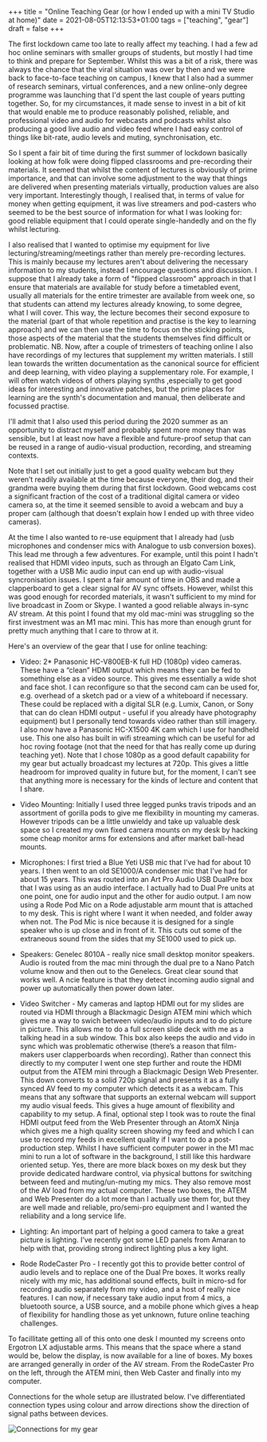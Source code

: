 +++
title = "Online Teaching Gear (or how I ended up with a mini TV Studio at home)"
date = 2021-08-05T12:13:53+01:00
tags = ["teaching", "gear"]
draft = false
+++

The first lockdown came too late to really affect my teaching. I had a few ad hoc online seminars with smaller groups of students, but mostly I had time to think and prepare for September. Whilst this was a bit of a risk, there was always the chance that the viral situation was over by then and we were back to face-to-face teaching on campus, I knew that I also had a summer of research seminars, virtual conferences, and a new online-only degree programme was launching that I'd spent the last couple of years putting together. So, for my circumstances, it made sense to invest in a bit of kit that would enable me to produce reasonably polished, reliable, and professional video and audio for webcasts and podcasts whilst also producing a good live audio and video feed where I had easy control of things like bit-rate, audio levels and muting, synchronisation, etc.

So I spent a fair bit of time during the first summer of lockdown basically looking at how folk were doing flipped classrooms and pre-recording their materials. It seemed that whilst the content of lectures is obviously of prime importance, and that can involve some adjustment to the way that things are delivered when presenting materials virtually, production values are also very important. Interestingly though, I realised that, in terms of value for money when getting equipment, it was live streamers and pod-casters who seemed to be the best source of information for what I was looking for: good reliable equipment that I could operate single-handedly and on the fly whilst lecturing.

I also realised that I wanted to optimise my equipment for live lecturing/streaming/meetings rather than merely pre-recording lectures. This is mainly because my lectures aren't about delivering the necessary information to my students, instead I encourage questions and discussion. I suppose that I already take a form of "flipped classroom" approach in that I ensure that materials are available for study before a timetabled event, usually all materials for the entire trimester are available from week one, so that students can attend my lectures already knowing, to some degree, what I will cover. This way, the lecture becomes their second exposure to the material (part of that whole repetition and practise is the key to learning approach) and we can then use the time to focus on the sticking points, those aspects of the material that the students themselves find difficult or problematic. NB. Now, after a couple of trimesters of teaching online I also have recordings of my lectures that supplement my written materials. I still lean towards the written documentation as the canonical source for efficient and deep learning, with video playing a supplementary role. For example, I will often watch videos of others playing synths ,especially to get good ideas for interesting and innovative patches, but the prime places for learning are the synth's documentation and manual, then deliberate and focussed practise.

I'll admit that I also used this period during the 2020 summer as an opportunity to distract myself and probably spent more money than was sensible, but I at least now have a flexible and future-proof setup that can be reused in a range of audio-visual production, recording, and streaming contexts.

Note that I set out initially just to get a good quality webcam but they weren’t readily available at the time because everyone, their dog, and their grandma were buying them during that first lockdown. Good webcams cost a significant fraction of the cost of a traditional digital camera or video camera so, at the time it seemed sensible to avoid a webcam and buy a proper cam (although that doesn't explain how I ended up with three video cameras).

At the time I also wanted to re-use equipment that I already had (usb microphones and condenser mics with Analogue to usb conversion boxes). This lead me through a few adventures. For example, until this point I hadn't realised that HDMI video inputs, such as through an Elgato Cam Link, together with a USB Mic audio input can end up with audio-visual syncronisation issues. I spent a fair amount of time in OBS and made a clapperboard to get a clear signal for AV sync offsets. However, whilst this was good enough for recorded materials, it wasn't sufficient to my mind for live broadcast in Zoom or Skype. I wanted a good reliable always in-sync AV stream. At this point I found that my old mac-mini was struggling so the first investment was an M1 mac mini. This has more than enough grunt for pretty much anything that I care to throw at it.

Here's an overview of the gear that I use for online teaching:

- Video: 2* Panasonic HC-V800EB-K full HD (1080p) video cameras. These have a “clean” HDMI output which means they can be fed to something else as a video source. This gives me essentially a wide shot and face shot. I can reconfigure so that the second cam can be used for, e.g. overhead of a sketch pad or a view of a whiteboard if necessary. These could be replaced with a digital SLR (e.g. Lumix, Canon, or Sony that can do clean HDMI output - useful if you already have photography equipment) but I personally tend towards video rather than still imagery. I also now have a Panasonic HC-X1500 4K cam which I use for handheld use. This one also has built in wifi streaming which can be useful for ad hoc roving footage (not that the need for that has really come up during teaching yet). Note that I chose 1080p as a good default capability for my gear but actually broadcast my lectures at 720p. This gives a little headroom for improved quality in future but, for the moment, I can't see that anything more is necessary for the kinds of lecture and content that I share.

- Video Mounting: Initially I used three legged punks travis tripods and an assortment of gorilla pods to give me flexibility in mounting my cameras. However tripods can be a little unwieldy and take up valuable desk space so I created my own fixed camera mounts on my desk by hacking some cheap monitor arms for extensions and after market ball-head mounts.

- Microphones: I first tried a Blue Yeti USB mic that I’ve had for about 10 years. I then went to an old SE1000/A condenser mic that I’ve had for about 15 years. This was routed into an Art Pro Audio USB DualPre box that I was using as an audio interface. I actually had to Dual Pre units at one point, one for audio input and the other for audio output. I am now using a Rode Pod Mic on a Rode adjustable arm mount that is attached to my desk. This is right where I want it when needed, and folder away when not. The Pod Mic is nice because it is designed for a single speaker who is up close and in front of it. This cuts out some of the extraneous sound from the sides that my SE1000 used to pick up.

- Speakers: Genelec 8010A - really nice small desktop monitor speakers. Audio is routed from the mac mini through the dual pre to a Nano Patch volume know and then out to the Genelecs. Great clear sound that works well. A ncie feature is that they detect incoming audio signal and power up automatically then power down later.

- Video Switcher - My cameras and laptop HDMI out for my slides are routed via HDMI through a Blackmagic Design ATEM mini which which gives me a way to swich between video/audio inputs and to do picture in picture.  This allows me to do a full screen slide deck with me as a talking head in a sub window. This box also keeps the audio and vido in sync which was problematic otherwise (there’s a reason that film-makers user clapperboards when recording). Rather than connect this directly to my computer I went one step further and route the HDMI output from the ATEM mini through a Blackmagic Design Web Presenter. This down converts to a solid 720p signal and presents it as a fully synced AV feed to my computer which detects it as a webcam. This means that any software that supports an external webcam will support my audio visual feeds. This gives a huge amount of flexibility and capability to my setup. A final, optional step I took was to route the final HDMI output feed from the Web Presenter through an AtomX Ninja which gives me a high quality screen showing my feed and which I can use to record my feeds in excellent quality if I want to do a post-production step. Whilst I have sufficient computer power in the M1 mac mini to run a lot of software in the background, I still like this hardware oriented setup. Yes, there are more black boxes on my desk but they provide dedicated hardware control, via physical buttons for switching between feed and muting/un-muting my mics. They also remove most of the AV load from my actual computer. These two boxes, the ATEM and Web Presenter do a lot more than I actually use them for, but they are well made and reliable, pro/semi-pro equipment and I wanted the reliability and a long service life. 

- Lighting: An important part of helping a good camera to take a great picture is lighting. I’ve recently got some LED panels from Amaran to help with that, providing strong indirect lighting plus a key light.

- Rode RodeCaster Pro - I recently got this to provide better control of audio levels and to replace one of the Dual Pre boxes. It works really nicely with my mic, has additional sound effects, built in micro-sd for recording audio separately from my video, and a host of really nice features. I can now, if necessary take audio input from 4 mics, a bluetooth source, a USB source, and a mobile phone which gives a heap of flexibility for handling those as yet unknown, future online teaching challenges.

To facillitate getting all of this onto one desk I mounted my screens onto Ergotron LX adjustable arms. This means that the space where a stand would be, below the display, is now available for a line of boxes. My boxes are arranged generally in order of the AV stream. From the RodeCaster Pro on the left, through the ATEM mini, then Web Caster and finally into my computer. 

Connections for the whole setup are illustrated below. I've differentiated connection types using colour and arrow directions show the direction of signal paths between devices.

![Connections for my gear](/images/posts/2021-08-05_online-teaching-gear.png "Connections for my gear")

